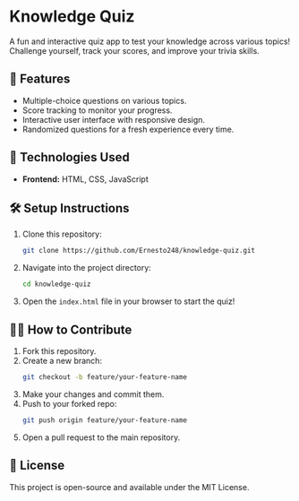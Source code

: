 # Knowledge Quiz

A fun and interactive quiz app to test your knowledge across various topics! Challenge yourself, track your scores, and improve your trivia skills.

## 🚀 Features

- Multiple-choice questions on various topics.
- Score tracking to monitor your progress.
- Interactive user interface with responsive design.
- Randomized questions for a fresh experience every time.

## 🔧 Technologies Used

- **Frontend:** HTML, CSS, JavaScript

## 🛠️ Setup Instructions

1. Clone this repository:
    ```bash
    git clone https://github.com/Ernesto248/knowledge-quiz.git
    ```
2. Navigate into the project directory:
    ```bash
    cd knowledge-quiz
    ```
3. Open the `index.html` file in your browser to start the quiz!

## 🧑‍💻 How to Contribute

1. Fork this repository.
2. Create a new branch:
    ```bash
    git checkout -b feature/your-feature-name
    ```
3. Make your changes and commit them.
4. Push to your forked repo:
    ```bash
    git push origin feature/your-feature-name
    ```
5. Open a pull request to the main repository.

## 📄 License

This project is open-source and available under the MIT License.
